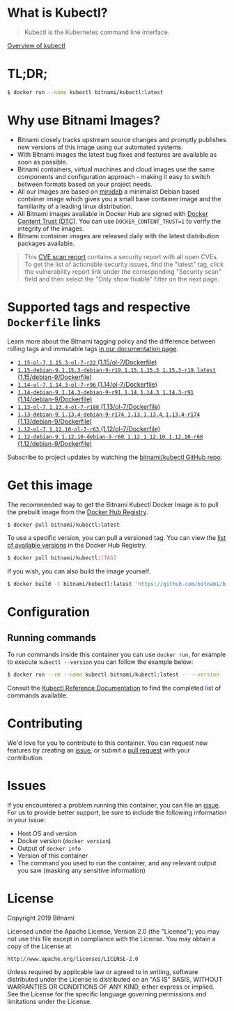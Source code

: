 
# What is Kubectl?

> Kubectl is the Kubernetes command line interface.

[Overview of kubectl](https://kubernetes.io/docs/reference/kubectl/overview/)

# TL;DR;

```bash
$ docker run --name kubectl bitnami/kubectl:latest
```

# Why use Bitnami Images?

* Bitnami closely tracks upstream source changes and promptly publishes new versions of this image using our automated systems.
* With Bitnami images the latest bug fixes and features are available as soon as possible.
* Bitnami containers, virtual machines and cloud images use the same components and configuration approach - making it easy to switch between formats based on your project needs.
* All our images are based on [minideb](https://github.com/bitnami/minideb) a minimalist Debian based container image which gives you a small base container image and the familiarity of a leading linux distribution.
* All Bitnami images available in Docker Hub are signed with [Docker Content Trust (DTC)](https://docs.docker.com/engine/security/trust/content_trust/). You can use `DOCKER_CONTENT_TRUST=1` to verify the integrity of the images.
* Bitnami container images are released daily with the latest distribution packages available.


> This [CVE scan report](https://quay.io/repository/bitnami/kubectl?tab=tags) contains a security report with all open CVEs. To get the list of actionable security issues, find the "latest" tag, click the vulnerability report link under the corresponding "Security scan" field and then select the "Only show fixable" filter on the next page.

# Supported tags and respective `Dockerfile` links

Learn more about the Bitnami tagging policy and the difference between rolling tags and immutable tags [in our documentation page](https://docs.bitnami.com/containers/how-to/understand-rolling-tags-containers/).


* [`1.15-ol-7`, `1.15.3-ol-7-r22` (1.15/ol-7/Dockerfile)](https://github.com/bitnami/bitnami-docker-kubectl/blob/1.15.3-ol-7-r22/1.15/ol-7/Dockerfile)
* [`1.15-debian-9`, `1.15.3-debian-9-r19`, `1.15`, `1.15.3`, `1.15.3-r19`, `latest` (1.15/debian-9/Dockerfile)](https://github.com/bitnami/bitnami-docker-kubectl/blob/1.15.3-debian-9-r19/1.15/debian-9/Dockerfile)
* [`1.14-ol-7`, `1.14.3-ol-7-r96` (1.14/ol-7/Dockerfile)](https://github.com/bitnami/bitnami-docker-kubectl/blob/1.14.3-ol-7-r96/1.14/ol-7/Dockerfile)
* [`1.14-debian-9`, `1.14.3-debian-9-r91`, `1.14`, `1.14.3`, `1.14.3-r91` (1.14/debian-9/Dockerfile)](https://github.com/bitnami/bitnami-docker-kubectl/blob/1.14.3-debian-9-r91/1.14/debian-9/Dockerfile)
* [`1.13-ol-7`, `1.13.4-ol-7-r188` (1.13/ol-7/Dockerfile)](https://github.com/bitnami/bitnami-docker-kubectl/blob/1.13.4-ol-7-r188/1.13/ol-7/Dockerfile)
* [`1.13-debian-9`, `1.13.4-debian-9-r174`, `1.13`, `1.13.4`, `1.13.4-r174` (1.13/debian-9/Dockerfile)](https://github.com/bitnami/bitnami-docker-kubectl/blob/1.13.4-debian-9-r174/1.13/debian-9/Dockerfile)
* [`1.12-ol-7`, `1.12.10-ol-7-r63` (1.12/ol-7/Dockerfile)](https://github.com/bitnami/bitnami-docker-kubectl/blob/1.12.10-ol-7-r63/1.12/ol-7/Dockerfile)
* [`1.12-debian-9`, `1.12.10-debian-9-r60`, `1.12`, `1.12.10`, `1.12.10-r60` (1.12/debian-9/Dockerfile)](https://github.com/bitnami/bitnami-docker-kubectl/blob/1.12.10-debian-9-r60/1.12/debian-9/Dockerfile)

Subscribe to project updates by watching the [bitnami/kubectl GitHub repo](https://github.com/bitnami/bitnami-docker-kubectl).

# Get this image

The recommended way to get the Bitnami Kubectl Docker Image is to pull the prebuilt image from the [Docker Hub Registry](https://hub.docker.com/r/bitnami/kubectl).

```bash
$ docker pull bitnami/kubectl:latest
```

To use a specific version, you can pull a versioned tag. You can view the [list of available versions](https://hub.docker.com/r/bitnami/kubectl/tags/) in the Docker Hub Registry.

```bash
$ docker pull bitnami/kubectl:[TAG]
```

If you wish, you can also build the image yourself.

```bash
$ docker build -t bitnami/kubectl:latest 'https://github.com/bitnami/bitnami-docker-kubectl.git#master:1.15/debian-9'
```

# Configuration

## Running commands

To run commands inside this container you can use `docker run`, for example to execute `kubectl --version` you can follow the example below:

```bash
$ docker run --rm --name kubectl bitnami/kubectl:latest -- --version
```

Consult the [Kubectl Reference Documentation](https://kubernetes.io/docs/reference/generated/kubectl/kubectl-commands) to find the completed list of commands available.

# Contributing

We'd love for you to contribute to this container. You can request new features by creating an [issue](https://github.com/bitnami/bitnami-docker-kubectl/issues), or submit a [pull request](https://github.com/bitnami/bitnami-docker-kubectl/pulls) with your contribution.

# Issues

If you encountered a problem running this container, you can file an [issue](https://github.com/bitnami/bitnami-docker-kubectl/issues). For us to provide better support, be sure to include the following information in your issue:

- Host OS and version
- Docker version (`docker version`)
- Output of `docker info`
- Version of this container
- The command you used to run the container, and any relevant output you saw (masking any sensitive information)

# License

Copyright 2019 Bitnami

Licensed under the Apache License, Version 2.0 (the "License");
you may not use this file except in compliance with the License.
You may obtain a copy of the License at

    http://www.apache.org/licenses/LICENSE-2.0

Unless required by applicable law or agreed to in writing, software
distributed under the License is distributed on an "AS IS" BASIS,
WITHOUT WARRANTIES OR CONDITIONS OF ANY KIND, either express or implied.
See the License for the specific language governing permissions and
limitations under the License.
